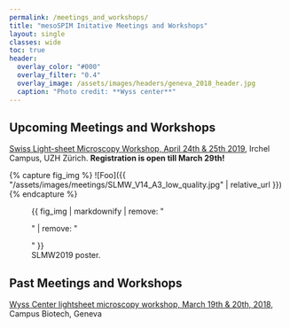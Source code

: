 ```yaml
---
permalink: /meetings_and_workshops/
title: "mesoSPIM Initative Meetings and Workshops"
layout: single
classes: wide
toc: true
header:
  overlay_color: "#000"
  overlay_filter: "0.4"
  overlay_image: /assets/images/headers/geneva_2018_header.jpg
  caption: "Photo credit: **Wyss center**"
---
```


## Upcoming Meetings and Workshops
[Swiss Light-sheet Microscopy Workshop, April 24th & 25th 2019](https://www.zmb.uzh.ch/en/slmw),
Irchel Campus, UZH Zürich. **Registration is open till March 29th!**

{% capture fig_img %}
![Foo]({{ "/assets/images/meetings/SLMW_V14_A3_low_quality.jpg" | relative_url }})
{% endcapture %}

<figure>
  {{ fig_img | markdownify | remove: "<p>" | remove: "</p>" }}
  <figcaption>SLMW2019 poster.</figcaption>
</figure>

## Past Meetings and Workshops
[Wyss Center lightsheet microscopy workshop, March 19th & 20th, 2018](https://www.wysscenter.ch/wyss-lightsheet-workshop/),
Campus Biotech, Geneva
